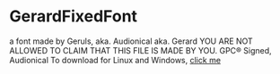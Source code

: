 # GerardFixedFont
a font made by Geruls, aka. Audionical aka. Gerard
YOU ARE NOT ALLOWED TO CLAIM THAT THIS FILE IS MADE BY YOU. 
GPC®
Signed, Audionical
To download for Linux and Windows, [click me](https://github.com/GerardProductionsCorporation/Gerardfixed-Font-Download-for-Windows-and-Linux.git)

